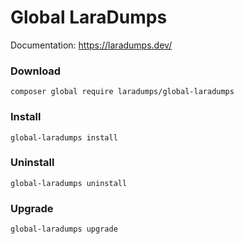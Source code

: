 # Global LaraDumps

Documentation: https://laradumps.dev/

### Download 

```shell
composer global require laradumps/global-laradumps
```

### Install 

```shell
global-laradumps install
```

### Uninstall

```shell
global-laradumps uninstall
```

### Upgrade

```shell
global-laradumps upgrade
```
